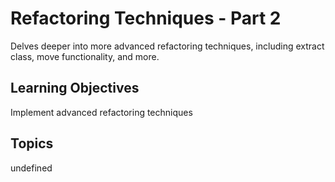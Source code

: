 # Refactoring Techniques - Part 2

Delves deeper into more advanced refactoring techniques, including extract class, move functionality, and more.

## Learning Objectives
Implement advanced refactoring techniques

## Topics
undefined